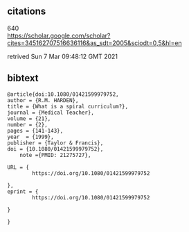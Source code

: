 
## citations
640   
https://scholar.google.com/scholar?cites=345162707516636116&as_sdt=2005&sciodt=0,5&hl=en

retrived Sun  7 Mar 09:48:12 GMT 2021



## bibtext

```
@article{doi:10.1080/01421599979752,
author = {R.M. HARDEN},
title = {What is a spiral curriculum?},
journal = {Medical Teacher},
volume = {21},
number = {2},
pages = {141-143},
year  = {1999},
publisher = {Taylor & Francis},
doi = {10.1080/01421599979752},
    note ={PMID: 21275727},

URL = { 
        https://doi.org/10.1080/01421599979752
    
},
eprint = { 
        https://doi.org/10.1080/01421599979752
    
}

}

```

